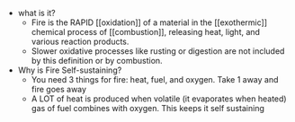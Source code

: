   * what is it?
    * Fire is the RAPID [[oxidation]] of a material in the [[exothermic]] chemical process of [[combustion]], releasing heat, light, and various reaction products.
    * Slower oxidative processes like rusting or digestion are not included by this definition or by combustion.
  * Why is Fire Self-sustaining?
    * You need 3 things for fire: heat, fuel, and oxygen. Take 1 away and fire goes away
    * A LOT of heat is produced when volatile (it evaporates when heated) gas of fuel combines with oxygen. This keeps it self sustaining